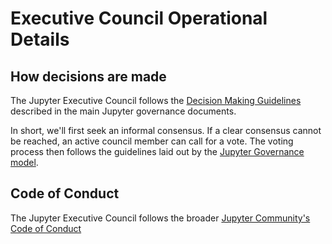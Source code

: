 # Executive Council Operational Details

## How decisions are made

The Jupyter Executive Council follows the
[Decision Making Guidelines](https://jupyter.org/governance/decision_making.html#required-aspects-of-decision-making) described in the main Jupyter governance documents.

In short, we'll first seek an informal consensus. If a clear consensus cannot be reached, an active council member can call for a vote. The voting process then follows the guidelines laid out by the [Jupyter Governance model](https://jupyter.org/governance/decision_making.html#required-aspects-of-decision-making).


## Code of Conduct

The Jupyter Executive Council follows the broader [Jupyter Community's Code of
Conduct](https://jupyter.org/governance/conduct/code_of_conduct.html)

